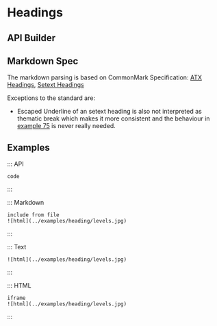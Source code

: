 Headings
=====================================================


API Builder
----------------------------------------------------


Markdown Spec
----------------------------------------------------

The markdown parsing is based on CommonMark Specification:
[ATX Headings](http://spec.commonmark.org/0.27/#atx-headings),
[Setext Headings](http://spec.commonmark.org/0.27/#setext-headings)

Exceptions to the standard are:
- Escaped Underline of an setext heading is also not interpreted as thematic break
  which makes it more consistent and the behaviour in
  [example 75](http://spec.commonmark.org/0.27/#example-75)
  is never really needed.

  
Examples
----------------------------------------------------

::: API
```
code
```
:::

::: Markdown
```
include from file
![html](../examples/heading/levels.jpg)
```
:::

::: Text
```
![html](../examples/heading/levels.jpg)
```
:::

::: HTML
```
iframe
![html](../examples/heading/levels.jpg)
```
:::
